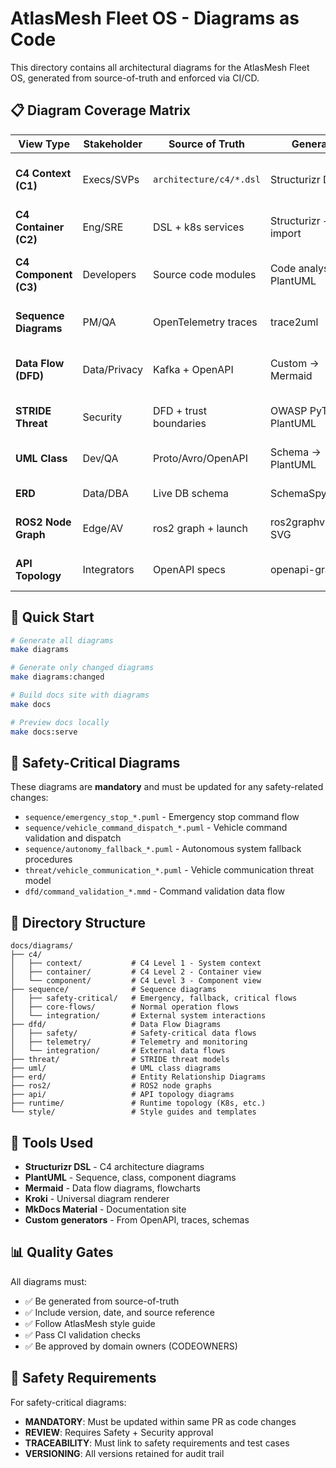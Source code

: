 # AtlasMesh Fleet OS - Diagrams as Code

This directory contains all architectural diagrams for the AtlasMesh Fleet OS, generated from source-of-truth and enforced via CI/CD.

## 📋 Diagram Coverage Matrix

| View Type | Stakeholder | Source of Truth | Generator | Path | CI Gate |
|-----------|-------------|-----------------|-----------|------|---------|
| **C4 Context (C1)** | Execs/SVPs | `architecture/c4/*.dsl` | Structurizr DSL | `c4/context/` | Manual update on scope changes |
| **C4 Container (C2)** | Eng/SRE | DSL + k8s services | Structurizr + kube-import | `c4/container/` | New service ⇒ fail if not updated |
| **C4 Component (C3)** | Developers | Source code modules | Code analysis → PlantUML | `c4/component/` | Module graph change ⇒ re-gen |
| **Sequence Diagrams** | PM/QA | OpenTelemetry traces | trace2uml | `sequence/` | API/contract change ⇒ re-gen |
| **Data Flow (DFD)** | Data/Privacy | Kafka + OpenAPI | Custom → Mermaid | `dfd/` | New topic/PII ⇒ update required |
| **STRIDE Threat** | Security | DFD + trust boundaries | OWASP PyTM → PlantUML | `threat/` | Public endpoint ⇒ review |
| **UML Class** | Dev/QA | Proto/Avro/OpenAPI | Schema → PlantUML | `uml/` | Schema version ⇒ re-gen |
| **ERD** | Data/DBA | Live DB schema | SchemaSpy/Prisma | `erd/` | Migration ⇒ ERD re-gen |
| **ROS2 Node Graph** | Edge/AV | ros2 graph + launch | ros2graphviz → SVG | `ros2/` | New node/topic ⇒ update |
| **API Topology** | Integrators | OpenAPI specs | openapi-graph | `api/` | OpenAPI diff ⇒ rebuild |

## 🚀 Quick Start

```bash
# Generate all diagrams
make diagrams

# Generate only changed diagrams
make diagrams:changed

# Build docs site with diagrams
make docs

# Preview docs locally
make docs:serve
```

## 🎯 Safety-Critical Diagrams

These diagrams are **mandatory** and must be updated for any safety-related changes:

- `sequence/emergency_stop_*.puml` - Emergency stop command flow
- `sequence/vehicle_command_dispatch_*.puml` - Vehicle command validation and dispatch
- `sequence/autonomy_fallback_*.puml` - Autonomous system fallback procedures
- `threat/vehicle_communication_*.puml` - Vehicle communication threat model
- `dfd/command_validation_*.mmd` - Command validation data flow

## 📁 Directory Structure

```
docs/diagrams/
├── c4/
│   ├── context/           # C4 Level 1 - System context
│   ├── container/         # C4 Level 2 - Container view
│   └── component/         # C4 Level 3 - Component view
├── sequence/              # Sequence diagrams
│   ├── safety-critical/   # Emergency, fallback, critical flows
│   ├── core-flows/        # Normal operation flows
│   └── integration/       # External system interactions
├── dfd/                   # Data Flow Diagrams
│   ├── safety/            # Safety-critical data flows
│   ├── telemetry/         # Telemetry and monitoring
│   └── integration/       # External data flows
├── threat/                # STRIDE threat models
├── uml/                   # UML class diagrams
├── erd/                   # Entity Relationship Diagrams
├── ros2/                  # ROS2 node graphs
├── api/                   # API topology diagrams
├── runtime/               # Runtime topology (K8s, etc.)
└── style/                 # Style guides and templates
```

## 🔧 Tools Used

- **Structurizr DSL** - C4 architecture diagrams
- **PlantUML** - Sequence, class, component diagrams
- **Mermaid** - Data flow diagrams, flowcharts
- **Kroki** - Universal diagram renderer
- **MkDocs Material** - Documentation site
- **Custom generators** - From OpenAPI, traces, schemas

## 📊 Quality Gates

All diagrams must:
- ✅ Be generated from source-of-truth
- ✅ Include version, date, and source reference
- ✅ Follow AtlasMesh style guide
- ✅ Pass CI validation checks
- ✅ Be approved by domain owners (CODEOWNERS)

## 🚨 Safety Requirements

For safety-critical diagrams:
- **MANDATORY**: Must be updated within same PR as code changes
- **REVIEW**: Requires Safety + Security approval
- **TRACEABILITY**: Must link to safety requirements and test cases
- **VERSIONING**: All versions retained for audit trail
